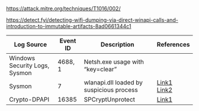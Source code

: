 https://attack.mitre.org/techniques/T1016/002/

https://detect.fyi/detecting-wifi-dumping-via-direct-winapi-calls-and-introduction-to-immutable-artifacts-8ad0661344c1


| Log Source     | Event ID | Description       | References |
|----------------|----------|-------------------|------------|
| Windows Security Logs, Sysmon | 4688, 1     | Netsh.exe usage with “key=clear” |  |
| Sysmon | 7     | wlanapi.dll loaded by suspicious process | [Link1](https://koifsec.medium.com/detecting-wifi-dumping-via-direct-winapi-calls-and-introduction-to-immutable-artifacts-8ad0661344c1)<br>[Link2](https://security.googleblog.com/2024/04/detecting-browser-data-theft-using.html) |
| Crypto-DPAPI | 16385     | SPCryptUnprotect | [Link1](https://koifsec.medium.com/detecting-wifi-dumping-via-direct-winapi-calls-and-introduction-to-immutable-artifacts-8ad0661344c1) |
